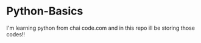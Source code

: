 # Python-Basics
I'm learning python from chai code.com and in this repo ill be storing those codes!!
